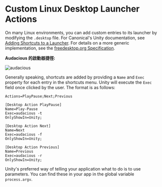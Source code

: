 # Custom Linux Desktop Launcher Actions

On many Linux environments, you can add custom entries to its launcher by modifying the `.desktop` file. For Canonical's Unity documentation, see [Adding Shortcuts to a Launcher](https://help.ubuntu.com/community/UnityLaunchersAndDesktopFiles#Adding_shortcuts_to_a_launcher). For details on a more generic implementation, see the [freedesktop.org Specification](https://specifications.freedesktop.org/desktop-entry-spec/1.1/ar01s11.html).

**Audacious 的啟動器捷徑:**

![audacious](https://help.ubuntu.com/community/UnityLaunchersAndDesktopFiles?action=AttachFile&do=get&target=shortcuts.png)

Generally speaking, shortcuts are added by providing a `Name` and `Exec` property for each entry in the shortcuts menu. Unity will execute the `Exec` field once clicked by the user. The format is as follows:

```text
Actions=PlayPause;Next;Previous

[Desktop Action PlayPause]
Name=Play-Pause
Exec=audacious -t
OnlyShowIn=Unity;

[Desktop Action Next]
Name=Next
Exec=audacious -f
OnlyShowIn=Unity;

[Desktop Action Previous]
Name=Previous
Exec=audacious -r
OnlyShowIn=Unity;
```

Unity's preferred way of telling your application what to do is to use parameters. You can find these in your app in the global variable `process.argv`.